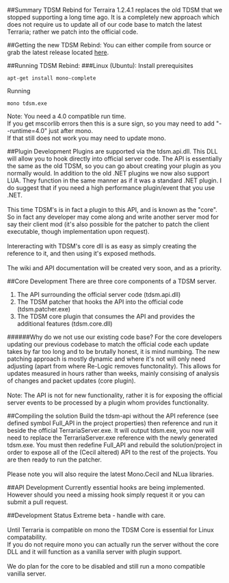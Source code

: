##Summary
TDSM Rebind for Terraira 1.2.4.1 replaces the old TDSM that we stopped supporting a long time ago. It is a completely new approach which does not require us to update all of our code base to match the latest Terraria; rather we patch into the official code.

##Getting the new TDSM Rebind:
You can either compile from source or grab the latest release located [here](https://github.com/DeathCradle/Terraria-s-Dedicated-Server-Mod/releases).

##Running TDSM Rebind:
###Linux (Ubuntu):
Install prerequisites
```Batchfile
apt-get install mono-complete
```
Running
```Batchfile
mono tdsm.exe
```

Note:
You need a 4.0 compatible run time.
<br/>
If you get mscorlib errors then this is a sure sign, so you may need to add "--runtime=4.0" just after mono.
<br/>
If that still does not work you may need to update mono.
	
##Plugin Development
Plugins are supported via the tdsm.api.dll. This DLL will allow you to hook directly into official server code.
The API is essentially the same as the old TDSM, so you can go about creating your plugin as you normally would.
In addition to the old .NET plugins we now also support LUA. They function in the same manner as if it was a standard .NET plugin. I do suggest that if you need a high performance plugin/event that you use .NET.
<br/>
<br/>
This time TDSM's is in fact a plugin to this API, and is known as the "core". So in fact any developer may come along and write another server mod for say their client mod (it's also possible for the patcher to patch the client executable, though implementation upon request).
<br/>
<br/>
Intereracting with TDSM's core dll is as easy as simply creating the reference to it, and then using it's exposed methods.
<br/>
<br/>
The wiki and API documentation will be created very soon, and as a priority.

##Core Development
There are three core components of a TDSM server.
<br/>
 1. The API surrounding the official server code (tdsm.api.dll)
 2. The TDSM patcher that hooks the API into the official code (tdsm.patcher.exe)
 3. The TDSM core plugin that consumes the API and provides the additional features (tdsm.core.dll)

######Why do we not use our existing code base?
For the core developers updating our previous codebase to match the official code each update takes by far too long and to be brutally honest, it is mind numbing.
The new patching approach is mostly dynamic and where it's not will only need adjusting (apart from where Re-Logic removes functonality). This allows for updates measured in hours rather than weeks, mainly consising of analysis of changes and packet updates (core plugin).
<br/>
<br/>
Note: The API is not for new functionality, rather it is for exposing the official server events to be processed by a plugin whom provides functionality.

##Compiling the solution
Build the tdsm-api without the API reference (see defined symbol Full_API in the project properties) then reference and run it beside the official TerrariaServer.exe. 
It will output tdsm.exe, you now will need to replace the TerrariaServer.exe reference with the newly generated tdsm.exe.
You must then redefine Full_API and rebuild the solution/project in order to expose all of the (Cecil altered) API to the rest of the projects. You are then ready to run the patcher.
<br/>
<br/>
Please note you will also require the latest Mono.Cecil and NLua libraries.

##API Development
Currently essential hooks are being implemented. However should you need a missing hook simply request it or you can submit a pull request.

##Development Status
Extreme beta - handle with care.
<br/>
<br/>
Until Terraria is compatible on mono the TDSM Core is essential for Linux compatability.
<br/>
If you do not require mono you can actually run the server without the core DLL and it will function as a vanilla server with plugin support.
<br/>
<br/>
We do plan for the core to be disabled and still run a mono compatible vanilla server.
